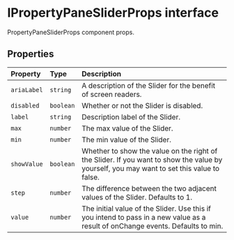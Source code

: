 # IPropertyPaneSliderProps interface





PropertyPaneSliderProps component props.




## Properties

| Property	   | Type	| Description|
|:-------------|:-------|:-----------|
|`ariaLabel`      | `string` | A description of the Slider for the benefit of screen readers. |
|`disabled`      | `boolean` | Whether or not the Slider is disabled. |
|`label`      | `string` | Description label of the Slider. |
|`max`      | `number` | The max value of the Slider. |
|`min`      | `number` | The min value of the Slider. |
|`showValue`      | `boolean` | Whether to show the value on the right of the Slider. If you want to show the value by yourself, you may want to set this value to false. |
|`step`      | `number` | The difference between the two adjacent values of the Slider. Defaults to 1. |
|`value`      | `number` | The initial value of the Slider. Use this if you intend to pass in a new value as a result of onChange events. Defaults to min. |





